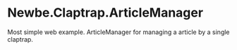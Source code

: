 # Newbe.Claptrap.ArticleManager

Most simple web example. ArticleManager for managing a article by a single claptrap.